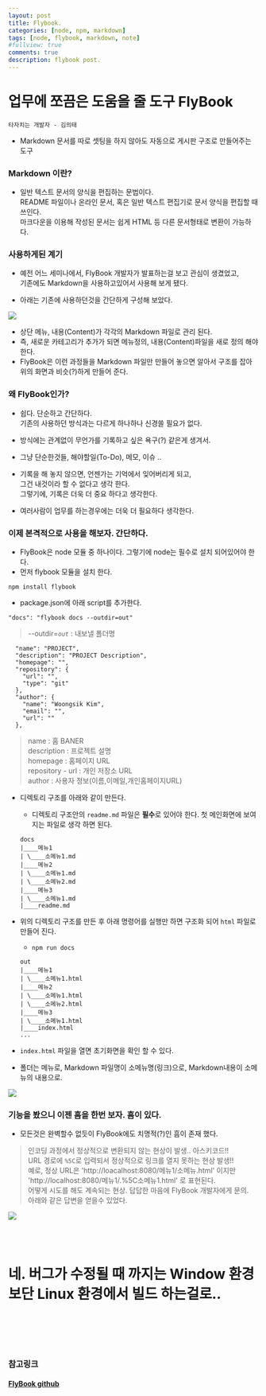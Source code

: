 ```yaml
---
layout: post
title: Flybook.
categories: [node, npm, markdown]
tags: [node, flybook, markdown, note]
#fullview: true
comments: true
description: flybook post.
---
```



업무에 쪼끔은 도움을 줄 도구 FlyBook
=====

`타자치는 개발자 - 김의태`

* Markdown 문서를 따로 셋팅을 하지 않아도 자동으로 게시판 구조로 만들어주는 도구

### Markdown 이란?

* 일반 텍스트 문서의 양식을 편집하는 문법이다.<br/>
  README 파일이나 온라인 문서, 혹은 일반 텍스트 편집기로 문서 양식을 편집할 때 쓰인다.<br/>
  마크다운을 이용해 작성된 문서는 쉽게 HTML 등 다른 문서형태로 변환이 가능하다.

### 사용하게된 계기

* 예전 어느 세미나에서, FlyBook 개발자가 발표하는걸 보고 관심이 생겼었고,<br/>
기존에도 Markdown을 사용하고있어서 사용해 보게 됐다.

* 아래는 기존에 사용하던것을 간단하게 구성해 보았다.

![](./캡처1.PNG)

* 상단 메뉴, 내용(Content)가 각각의 Markdown 파일로 관리 된다.
* 즉, 새로운 카테고리가 추가가 되면 메뉴정의, 내용(Content)파일을 새로 정의 해야 한다.
* FlyBook은 이런 과정들을 Markdown 파일만 만들어 놓으면 알아서 구조를 잡아 위의 화면과 비슷(?)하게 만들어 준다.


### 왜 FlyBook인가?
* 쉽다. 단순하고 간단하다.<br/>
기존의 사용하던 방식과는 다르게 하나하나 신경쓸 필요가 없다.<br/>

* 방식에는 관계없이 무언가를 기록하고 싶은 욕구(?) 같은게 생겨서.
* 그냥 단순한것들, 해야할일(To-Do), 메모, 이슈 ..
* 기록을 해 놓지 않으면, 언젠가는 기억에서 잊어버리게 되고, <br/>
그건 내것이라 할 수 없다고 생각 한다. <br/>
그렇기에, 기록은 더욱 더 중요 하다고 생각한다.<br/>
* 여러사람이 업무를 하는경우에는 더욱 더 필요하다 생각한다.


### 이제 본격적으로 사용을 해보자. 간단하다.

* FlyBook은 node 모듈 중 하나이다. 그렇기에 node는 필수로 설치 되어있어야 한다.
* 먼저 flybook 모듈을 설치 한다.
```
npm install flybook
```

* package.json에 아래 script를 추가한다.
```
"docs": "flybook docs --outdir=out"
```
> --outdir=*`out`* : 내보낼 폴더명

```
  "name": "PROJECT",
  "description": "PROJECT Description",
  "homepage": "",
  "repository": {
    "url": "",
    "type": "git"
  },
  "author": {
    "name": "Woongsik Kim",
    "email": "",
    "url": ""
  },
```

> name : 홈 BANER<br/>
> description : 프로젝트 설명<br/>
> homepage : 홈페이지 URL<br/>
> repository - url : 개인 저장소 URL<br/>
> author : 사용자 정보(이름,이메일,개인홈페이지URL)


* 디렉토리 구조를 아래와 같이 만든다.
  * 디렉토리 구조안의 `readme.md` 파일은 **필수**로 있어야 한다. 첫 메인화면에 보여지는 파일로 생각 하면 된다.
  `````
  docs
  |____메뉴1
  | \____소메뉴1.md
  |____메뉴2
  | \____소메뉴1.md
  | \____소메뉴2.md
  |____메뉴3
  | \____소메뉴1.md
  |____readme.md
  `````

* 위의 디렉토리 구조를 만든 후 아래 명령어를 실행만 하면 구조화 되어 `html` 파일로 만들어 진다.
  * `npm run docs`

  `````
  out
  |____메뉴1
  | \____소메뉴1.html
  |____메뉴2
  | \____소메뉴1.html
  | \____소메뉴2.html
  |____메뉴3
  | \____소메뉴1.html
  |____index.html
  ...
  `````

* `index.html` 파일을 열면 초기화면을 확인 할 수 있다.
* 폴더는 메뉴로, Markdown 파일명이 소메뉴명(링크)으로, Markdown내용이 소메뉴의 내용으로.

![](./캡처2.PNG)


### 기능을 봤으니 이젠 흠을 한번 보자. 흠이 있다.

* 모든것은 완벽할수 없듯이 FlyBook에도 치명적(?)인 흠이 존재 했다.
> 인코딩 과정에서 정상적으로 변환되지 않는 현상이 발생.. 아스키코드!!<br/>
> URL 경로에 `%5C`로 입력되서 정상적으로 링크를 열지 못하는 현상 발생!!<br/>
> 예로, 정상 URL은 'http://loacalhost:8080/메뉴1/소메뉴.html' 이지만<br/>
> 'http://localhost:8080/메뉴1/.%5C소메뉴1.html' 로 표현된다.<br/>
> 어떻게 시도를 해도 계속되는 현상. 답답한 마음에 FlyBook 개발자에게 문의.<br/>
> 아래와 같은 답변을 얻을수 있었다.

![](./캡처3.PNG)

<br/><br/>
# 네. 버그가 수정될 때 까지는 Window 환경보단 Linux 환경에서 빌드 하는걸로..

<br/><br/><br/><br/>
### 참고링크
#### [FlyBook github](https://github.com/rhiokim/flybook)